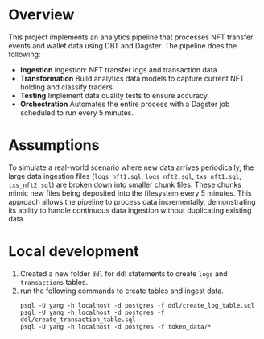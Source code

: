 # Overview 

This project implements an analytics pipeline that processes NFT transfer
events and wallet data using DBT and Dagster. The pipeline does the following:

* **Ingestion** ingestion: NFT transfer logs and transaction data.
* **Transformation** Build analytics data models to capture current NFT holding
and classify traders.
* **Testing** Implement data quality tests to ensure accuracy.
* **Orchestration** Automates the entire process with a Dagster job scheduled
to run every 5 minutes.

# Assumptions

To simulate a real-world scenario where new data arrives periodically, the
large data ingestion files (`logs_nft1.sql`, `logs_nft2.sql`, `txs_nft1.sql`,
`txs_nft2.sql`) are broken down into smaller chunk files. These chunks mimic
new files being deposited into the filesystem every 5 minutes. This approach
allows the pipeline to process data incrementally, demonstrating its ability to
handle continuous data ingestion without duplicating existing data.

# Local development
1. Created a new folder `ddl` for ddl statements to create `logs` and
   `transactions` tables.
2. run the following commands to create tables and ingest data.
   ```
   psql -U yang -h localhost -d postgres -f ddl/create_log_table.sql
   psql -U yang -h localhost -d postgres -f ddl/create_transaction_table.sql
   psql -U yang -h localhost -d postgres -f token_data/*
   ```
